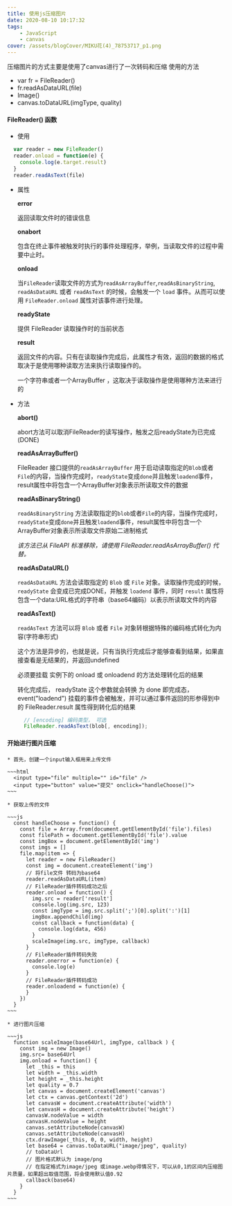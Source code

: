 ```yaml
---
title: 使用js压缩图片
date: 2020-08-10 10:17:32
tags:
    - JavaScript
    - canvas
cover: /assets/blogCover/MIKU花(4)_78753717_p1.png
---
```


  压缩图片的方式主要是使用了canvas进行了一次转码和压缩
  使用的方法
  * var fr =  FileReader()
  * fr.readAsDataURL(file)
  * Image()
  * canvas.toDataURL(imgType, quality)

#### FileReader() 函数

  * 使用

  ~~~js
    var reader = new FileReader()
    reader.onload = function(e) {
      console.log(e.target.result)
    }
    reader.readAsText(file)
  ~~~

    
  
  * 属性

    **error**

      返回读取文件时的错误信息
    
    **onabort**

      包含在终止事件被触发时执行的事件处理程序，举例，当读取文件的过程中需要中止时。

    **onload**

      当`FileReader`读取文件的方式为`readAsArrayBuffer`,`readAsBinaryString`, `readAsDataURL` 或者 `readAsText` 的时候，会触发一个 `load` 事件。从而可以使用  `FileReader.onload` 属性对该事件进行处理。
    
    **readyState**

      提供 FileReader 读取操作时的当前状态

    **result**

      返回文件的内容。只有在读取操作完成后，此属性才有效，返回的数据的格式取决于是使用哪种读取方法来执行读取操作的。

      一个字符串或者一个ArrayBuffer ，这取决于读取操作是使用哪种方法来进行的

  * 方法

    **abort()**

    abort方法可以取消FileReader的读写操作，触发之后readyState为已完成(DONE)
  
    **readAsArrayBuffer()**

    FileReader 接口提供的`readAsArrayBuffer` 用于启动读取指定的`Blob`或者`File`的内容，当操作完成时，`readyState`变成`done`并且触发`loadend`事件，result属性中将包含一个ArrayBuffer对象表示所读取文件的数据

    **readAsBinaryString()**

    `readAsBinaryString` 方法读取指定的`blob`或者`File`的内容，当操作完成时，`readyState`变成`done`并且触发`loadend`事件，result属性中将包含一个ArrayBuffer对象表示所读取文件原始二进制格式

    *该方法已从 FileAPI 标准移除，请使用 FileReader.readAsArrayBuffer() 代替。*

    **readAsDataURL()**

    `readAsDataURL` 方法会读取指定的 `Blob` 或 `File` 对象。读取操作完成的时候，`readyState` 会变成已完成DONE，并触发 `loadend` 事件，同时 `result` 属性将包含一个data:URL格式的字符串（base64编码）以表示所读取文件的内容

    **readAsText()**
  
    `readAsText` 方法可以将 `Blob` 或者 `File` 对象转根据特殊的编码格式转化为内容(字符串形式)

    这个方法是异步的，也就是说，只有当执行完成后才能够查看到结果，如果直接查看是无结果的，并返回undefined

    必须要挂载 实例下的 onload 或 onloadend 的方法处理转化后的结果

    转化完成后， readyState 这个参数就会转换 为 done 即完成态， event("loadend") 挂载的事件会被触发，并可以通过事件返回的形参得到中的 FileReader.result 属性得到转化后的结果

    ~~~js
      // [encoding] 编码类型， 可选
      FileReader.readAsText(blob[, encoding]);
    ~~~

  #### 开始进行图片压缩

    * 首先，创建一个input输入框用来上传文件

    ~~~html
      <input type="file" multiple="" id="file" />
      <input type="button" value="提交" onclick="handleChoose()">
    ~~~

    * 获取上传的文件

    ~~~js
      const handleChoose = function() {
        const file = Array.from(document.getElementById('file').files)
        const filePath = document.getElementById('file').value
        const imgBox = document.getElementById('img')
        const imgs = []
        file.map(item => {
          let reader = new FileReader()
          const img = document.createElement('img')
          // 将file文件 转码为base64
          reader.readAsDataURL(item)
          // FileReader插件转码成功之后
          reader.onload = function() {
            img.src = reader['result']
            console.log(img.src, 123)
            const imgType = img.src.split(';')[0].split(':')[1]
            imgBox.appendChild(img)
            const callback = function(data) {
              console.log(data, 456)
            }
            scaleImage(img.src, imgType, callback)
          }
          // FileReader插件转码失败
          reader.onerror = function(e) {
            console.log(e)
          }
          // FileReader插件转码成功
          reader.onloadend = function(e) {
          }
        })
      }
    ~~~

    * 进行图片压缩

    ~~~js
      function scaleImage(base64Url, imgType, callback ) {
        const img = new Image()
        img.src= base64Url
        img.onload = function() {
          let _this = this
          let width = _this.width
          let height = _this.height
          let quality = 0.7
          let canvas = document.createElement('canvas')
          let ctx = canvas.getContext('2d')
          let canvasW = document.createAttribute('width')
          let canvasH = document.createAttribute('height')
          canvasW.nodeValue = width
          canvasH.nodeValue = height
          canvas.setAttributeNode(canvasW)
          canvas.setAttributeNode(canvasH)
          ctx.drawImage(_this, 0, 0, width, height)
          let base64 = canvas.toDataURL("image/jpeg", quality)
          // toDataUrl
          // 图片格式默认为 image/png
          // 在指定格式为image/jpeg 或image.webp得情况下，可以从0,1的区间内压缩图片质量，如果超出取值范围，将会使用默认值0.92
          callback(base64)
        }
      }
    ~~~

